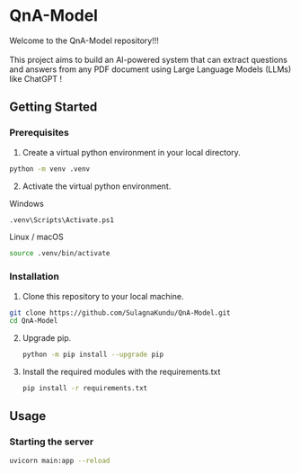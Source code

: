 # QnA-Model
Welcome to the QnA-Model repository!!!<br></br>
This project aims to build an AI-powered system that can extract questions and answers from any PDF document using Large Language Models (LLMs) like ChatGPT ! 

## Getting Started

### Prerequisites
1. Create a virtual python environment in your local directory.
```bash
python -m venv .venv
```
2. Activate the virtual python environment.

Windows
```bash
.venv\Scripts\Activate.ps1
```

Linux / macOS
```bash
source .venv/bin/activate
```



### Installation 
1. Clone this repository to your local machine.
```bash
git clone https://github.com/SulagnaKundu/QnA-Model.git
cd QnA-Model
```
2. Upgrade pip.
   
   ```bash
   python -m pip install --upgrade pip
   ```
3. Install the required modules with the requirements.txt
   ```bash
   pip install -r requirements.txt
   ```



## Usage
### Starting the server 
```bash
uvicorn main:app --reload
```

